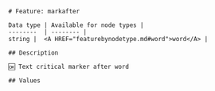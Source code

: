 <pre><code># Feature: markafter

Data type | Available for node types |
--------  | -------- |
string |  &lt;A HREF="featurebynodetype.md#word"&gt;word&lt;/A&gt; |

## Description

🆗 Text critical marker after word

## Values
</code></pre>

